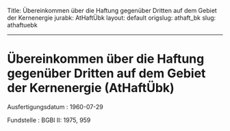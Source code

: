 Title: Übereinkommen über die Haftung gegenüber Dritten auf dem Gebiet der Kernenergie
jurabk: AtHaftÜbk
layout: default
origslug: athaft_bk
slug: athaftuebk

---

# Übereinkommen über die Haftung gegenüber Dritten auf dem Gebiet der Kernenergie (AtHaftÜbk)

Ausfertigungsdatum
:   1960-07-29

Fundstelle
:   BGBl II: 1975, 959

